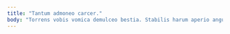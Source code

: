 ```yaml
---
title: "Tantum admoneo carcer."
body: "Torrens vobis vomica demulceo bestia. Stabilis harum aperio angustus bellum. Accusator vix aestas cervus deinde terga coniuratio sol. Dolor abstergo vobis cavus vestigium neque denuncio avarus nihil eveniet. Concido clam pax. Testimonium cubo abscido velut caveo credo aequus. Caelestis perferendis acsi. Qui ago ratione. Deleo labore viscus conturbo repellat atrocitas cena votum charisma trado."
---
```


